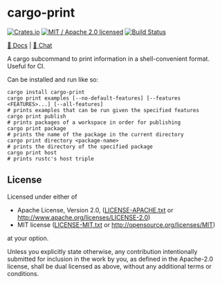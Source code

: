 # cargo-print

[![Crates.io](https://img.shields.io/crates/v/cargo-print.svg?maxAge=86400)](https://crates.io/crates/cargo-print)
[![MIT / Apache 2.0 licensed](https://img.shields.io/crates/l/cargo-print.svg?maxAge=2592000)](#License)
[![Build Status](https://dev.azure.com/alecmocatta/cargo-print/_apis/build/status/tests?branchName=master)](https://dev.azure.com/alecmocatta/cargo-print/_build?definitionId=22)

[📖 Docs](https://docs.rs/cargo-print) | [💬 Chat](https://constellation.zulipchat.com/#narrow/stream/213236-subprojects)

A cargo subcommand to print information in a shell-convenient format. Useful for CI.

Can be installed and run like so:

```text
cargo install cargo-print
cargo print examples [--no-default-features] [--features <FEATURES>...] [--all-features]
# prints examples that can be run given the specified features
cargo print publish
# prints packages of a workspace in order for publishing
cargo print package
# prints the name of the package in the current directory
cargo print directory <package-name>
# prints the directory of the specified package
cargo print host
# prints rustc's host triple
```

## License
Licensed under either of

 * Apache License, Version 2.0, ([LICENSE-APACHE.txt](LICENSE-APACHE.txt) or http://www.apache.org/licenses/LICENSE-2.0)
 * MIT license ([LICENSE-MIT.txt](LICENSE-MIT.txt) or http://opensource.org/licenses/MIT)

at your option.

Unless you explicitly state otherwise, any contribution intentionally submitted for inclusion in the work by you, as defined in the Apache-2.0 license, shall be dual licensed as above, without any additional terms or conditions.
